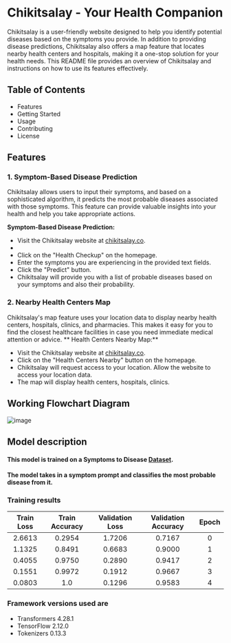 # Chikitsalay - Your Health Companion

Chikitsalay is a user-friendly website designed to help you identify potential diseases based on the symptoms you provide. In addition to providing disease predictions, Chikitsalay also offers a map feature that locates nearby health centers and hospitals, making it a one-stop solution for your health needs. This README file provides an overview of Chikitsalay and instructions on how to use its features effectively.

## Table of Contents

-   Features
-   Getting Started
-   Usage
-   Contributing
-   License

## Features

### 1. Symptom-Based Disease Prediction

Chikitsalay allows users to input their symptoms, and based on a sophisticated algorithm, it predicts the most probable diseases associated with those symptoms. This feature can provide valuable insights into your health and help you take appropriate actions.

**Symptom-Based Disease Prediction:**

-   Visit the Chikitsalay website at [chikitsalay.co](https://chikitsalay.co).
-
-   Click on the "Health Checkup"  on the homepage.
-   Enter the symptoms you are experiencing in the provided text fields.
-   Click the "Predict"  button.
-   Chikitsalay will provide you with a list of probable diseases based on your symptoms and also their probability.

### 2. Nearby Health Centers Map

Chikitsalay's map feature uses your location data to display nearby health centers, hospitals, clinics, and pharmacies. This makes it easy for you to find the closest healthcare facilities in case you need immediate medical attention or advice.
** Health Centers Nearby Map:**

-  Visit the Chikitsalay website at [chikitsalay.co](https://chikitsalay.co).
-   Click on the "Health Centers Nearby"  button on the homepage.
-   Chikitsalay will request access to your location. Allow the website to access your location data.
-   The map will display health centers, hospitals, clinics.
 
## Working Flowchart Diagram
![image](https://github.com/PoulavBhowmick03/hackthemountains/assets/76868488/2872d6bc-5f22-4799-9b19-881c4e676f89)



## Model description

#### This model is trained on a Symptoms to Disease [Dataset](https://www.kaggle.com/datasets/itachi9604/disease-symptom-description-dataset). 
#### The model takes in a symptom prompt and classifies the most probable disease from it. 


### Training results

| Train Loss | Train Accuracy | Validation Loss | Validation Accuracy | Epoch |
|:----------:|:--------------:|:---------------:|:-------------------:|:-----:|
| 2.6613     | 0.2954         | 1.7206          | 0.7167              | 0     |
| 1.1325     | 0.8491         | 0.6683          | 0.9000              | 1     |
| 0.4055     | 0.9750         | 0.2890          | 0.9417              | 2     |
| 0.1551     | 0.9972         | 0.1912          | 0.9667              | 3     |
| 0.0803     | 1.0            | 0.1296          | 0.9583              | 4     |


### Framework versions used are

- Transformers 4.28.1
- TensorFlow 2.12.0
- Tokenizers 0.13.3



